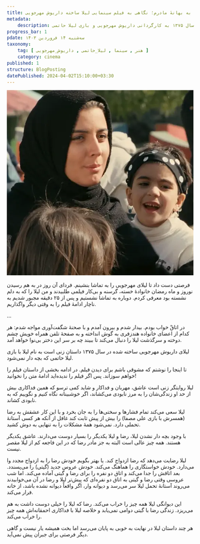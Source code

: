 ```yaml
---
title: به بهانهٔ لیلا، به بهانهٔ مادرم؛ نگاهی به فیلم سینمایی لیلا ساخته داریوش مهرجویی
metadata: 
    description: فیلم سینمایی لیلا محصول سال ۱۳۷۵ به کارگردانی داریوش مهرجویی و بازی لیلا حاتمی
progress_bar: 1
pdate: سه‌شنبه ۱۴ فروردین ۱۴۰۳
taxonomy:
    tag: [ هنر , سینما , لیلا_حاتمی , داریوش_مهرجویی ]
    category: cinema
published: 1
structure: BlogPosting
datePublished: 2024-04-02T15:10:00+03:30
---
```

![ لیلا حاتمی در فیلم لیلا ۱۳۷۵ داریوش مهرجویی  ](leyla.webp?classes=center&loading=lazy)
<div class="align-center">
</div>

فرصتی دست داد تا لیلای مهرجویی را به تماشا بنشینم. فردای آن روز در به هم رسیدن نوروز و ماه رمضان خانوادهٔ خسته، گرسنه و بی‌کار فیلمی طلبیدند و من لیلا را که به دلم نشسته بود معرفی کردم. دوباره به تماشا نشستیم و پس از ۲۵ دقیقه مجبور شدیم به ناچار ادامهٔ فیلم را به وقتی دیگر واگذاریم. 

...

در اتاقْ خواب بودم. بیدار شدم و بیرون آمدم و با صحنهٔ شگفت‌آوری مواجه شدم: هر کدام از اعضای خانواده هندزفری به گوش انداخته و به صفحهٔ تلفن همراه خویش چشم دوخته و سرگذشت لیلا را دنبال می‌کند تا ببیند چه بر سر این دختر بی‌نوا خواهد آمد.

لیلای داریوش مهرجویی ساخته شده در سال ۱۳۷۵ داستان زنی است به نام لیلا با بازی لیلا حاتمی که بچه‌ دار نمی‌شود.

تا اینجا را نوشتم که مشوقی باشم برای دیدن فیلم. در ادامه بخشی از داستان فیلم را خواهم سوزاند. پس اگر فیلم را ندیده‌اید ادامهٔ متن را نخوانید!

لیلا روایتگر زنی است عاشق، مهربان و فداکار و شاید کمی ترسو که همین فداکاری بیش از حد او زندگی‌شان را به مرز نابودی می‌کشاند، اگر خوشبینانه نگاه کنیم و نگوییم که به نابودی کشاند.

لیلا سعی می‌کند تمام فشارها و سختی‌ها را به جان بخرد و با این کار عشقش به رضا (همسرش با بازی علی مصفا) را بیش از پیش ثابت کند غافل از آنکه هر کسی آستانهٔ تحملی دارد. نمی‌شود همهٔ مشکلات را به تنهایی به دوش کشید.

با وجود بچه دار نشدن لیلا، رضا و لیلا یکدیگر را بسیار دوست می‌دارند. عاشق یکدیگر هستند. همه چیز عالی است البته به جز مادر رضا که در این فاجعه کم از لیلا مقصر نیست.

لیلا رضایت می‌دهد که رضا ازدواج کند. یا بهتر بگویم خودش رضا را به ازدواج مجدد وا می‌دارد. خودش خواستگاری را هماهنگ می‌کند. خودش عروس جدید (گیتی) را می‌پسندد. بعد اتاقش را جدا می‌کند و اتاق دو نفره را برای رضا و گیتی آماده می‌کند. اما شب عروسی وقتی رضا و گیتی به اتاق دو نفره‌ای که پیش‌تر لیلا و رضا در آن می‌خوابیدند می‌روند آستانهٔ تحمل لیلا سر می‌رسد و دیوانه وار، اگر واقعاً دیوانه نشده باشد، از خانه فرار می‌کند.

این دیوانگی لیلا همه چیز را خراب می‌کند. رضا که لیلا را خیلی دوست داشت به هم می‌ریزد. زندگی‌ رضا با گیتی دوامی نمی‌یابد و خلاصه لیلا با فداکاری احمقانه‌اش همه چیز را خراب می‌کند.

هر چند داستان لیلا در نهایت به خوبی به پایان می‌رسد اما بخت همیشه یار نیست و گاهی دیگر فرصتی برای جبران پیش نمی‌آید. 